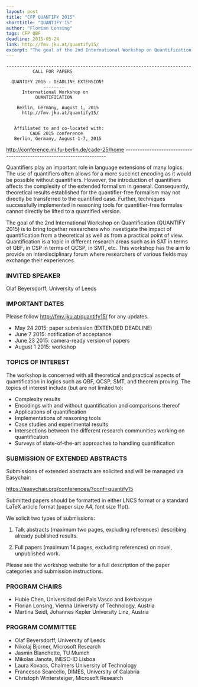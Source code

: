 ```yaml
---
layout: post
title: "CFP QUANTIFY 2015"
shorttitle: "QUANTIFY'15"
author: "Florian Lonsing"
tags: CFP QBF
deadline: 2015-05-24
link: http://fmv.jku.at/quantify15/
excerpt: "The goal of the 2nd International Workshop on Quantification (QUANTIFY 2015) is to bring together researchers who investigate the impact of quantification from a theoretical as well as from a practical point of view."
---
```

    ----------------------------------------------------------------------
              CALL FOR PAPERS

      QUANTIFY 2015 - DEADLINE EXTENSION!
                  --------
          International Workshop on
               QUANTIFICATION

        Berlin, Germany, August 1, 2015
          http://fmv.jku.at/quantify15/


       Affiliated to and co-located with:
             CADE 2015 conference
       Berlin, Germany, August 1-7, 2015
   http://conference.mi.fu-berlin.de/cade-25/home
    ----------------------------------------------------------------------

Quantifiers play an important role in language extensions of many
logics.  The use of quantifiers often allows for a more succinct
encoding as it would be possible without quantifiers. However, the
introduction of quantifiers affects the complexity of the extended
formalism in general.  Consequently, theoretical results established
for the quantifier-free formalism may not directly be transferred to
the quantified case. Further, techniques successfully implemented in
reasoning tools for quantifier-free formulas cannot directly be lifted
to a quantified version.

The goal of the 2nd International Workshop on Quantification (QUANTIFY
2015) is to bring together researchers who investigate the impact of
quantification from a theoretical as well as from a practical point of
view. Quantification is a topic in different research areas such as in
SAT in terms of QBF, in CSP in terms of QCSP, in SMT, etc. This
workshop has the aim to provide an interdisciplinary forum where
researchers of various fields may exchange their experiences.

### INVITED SPEAKER

Olaf Beyersdorff, University of Leeds

### IMPORTANT DATES

Please follow http://fmv.jku.at/quantify15/ for any updates.

+ May   24 2015: paper submission (EXTENDED DEADLINE)
+ June   7 2015: notification of acceptance
+ June  23 2015: camera-ready version of papers
+ August 1 2015: workshop

### TOPICS OF INTEREST

The workshop is concerned with all theoretical and practical aspects
of quantification in logics such as QBF, QCSP, SMT, and theorem
proving. The topics of interest include (but are not limited to):

- Complexity results
- Encodings with and without quantification and comparisons thereof
- Applications of quantification
- Implementations of reasoning tools
- Case studies and experimental results
- Intersections between the different research communities working on
  quantification
- Surveys of state-of-the-art approaches to handling quantification

### SUBMISSION OF EXTENDED ABSTRACTS

Submissions of extended abstracts are solicited and will be managed
via Easychair:

https://easychair.org/conferences/?conf=quantify15

Submitted papers should be formatted in either LNCS format or a
standard LaTeX article format (paper size A4, font size 11pt).

We solicit two types of submissions:

1. Talk abstracts (maximum two pages, excluding references) describing
already published results.

2. Full papers (maximum 14 pages, excluding references) on novel,
unpublished work.

Please see the workshop website for a full description of the paper
categories and submission instructions.

### PROGRAM CHAIRS

+ Hubie Chen, Universidad del Pais Vasco and Ikerbasque
+ Florian Lonsing, Vienna University of Technology, Austria
+ Martina Seidl, Johannes Kepler University Linz, Austria

### PROGRAM COMMITTEE

+ Olaf Beyersdorff, University of Leeds
+ Nikolaj Bjorner, Microsoft Research
+ Jasmin Blanchette, TU Munich
+ Mikolas Janota, INESC-ID Lisboa
+ Laura Kovacs, Chalmers University of Technology
+ Francesco Scarcello, DIMES, University of Calabria
+ Christoph Wintersteiger, Microsoft Research

